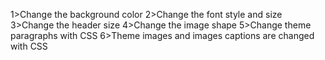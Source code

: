 1>Change the background color
2>Change the font style and size
3>Change the header size
4>Change the image shape
5>Change theme paragraphs with CSS
6>Theme images and images captions are changed with CSS

